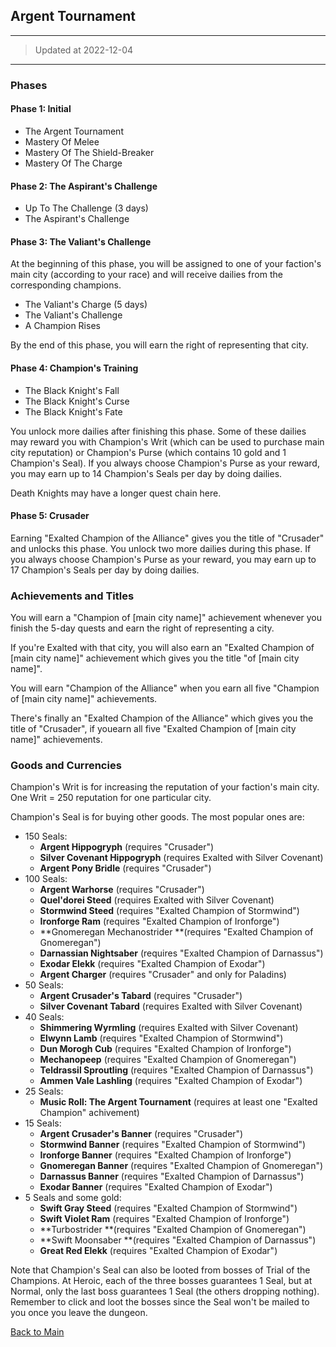 ## Argent Tournament

---

>   Updated at 2022-12-04

---

### Phases

#### Phase 1: Initial

-   The Argent Tournament
-   Mastery Of Melee
-   Mastery Of The Shield-Breaker
-   Mastery Of The Charge

#### Phase 2: The Aspirant's Challenge

-   Up To The Challenge (3 days)
-   The Aspirant's Challenge

#### Phase 3: The Valiant's Challenge

At the beginning of this phase, you will be assigned to one of your faction's main city (according to your race) and will receive dailies from the corresponding champions.

-   The Valiant's Charge (5 days)
-   The Valiant's Challenge
-   A Champion Rises

By the end of this phase, you will earn the right of representing that city. 

#### Phase 4: Champion's Training

-   The Black Knight's Fall
-   The Black Knight's Curse
-   The Black Knight's Fate

You unlock more dailies after finishing this phase. Some of these dailies may reward you with Champion's Writ (which can be used to purchase main city reputation) or Champion's Purse (which contains 10 gold and 1 Champion's Seal). If you always choose Champion's Purse as your reward, you may earn up to 14 Champion's Seals per day by doing dailies.

Death Knights may have a longer quest chain here.

#### Phase 5: Crusader

Earning "Exalted Champion of the Alliance" gives you the title of "Crusader" and unlocks this phase. You unlock two more dailies during this phase. If you always choose Champion's Purse as your reward, you may earn up to 17 Champion's Seals per day by doing dailies.



### Achievements and Titles

You will earn a "Champion of [main city name]" achievement whenever you finish the 5-day quests and earn the right of representing a city. 

If you're Exalted with that city, you will also earn an "Exalted Champion of [main city name]" achievement which gives you the title "of [main city name]".

You will earn "Champion of the Alliance" when you earn all five "Champion of [main city name]" achievements.

There's finally an "Exalted Champion of the Alliance" which gives you the title of "Crusader", if youearn all five "Exalted Champion of [main city name]" achievements.



### Goods and Currencies

Champion's Writ is for increasing the reputation of your faction's main city. One Writ = 250 reputation for one particular city.

Champion's Seal is for buying other goods. The most popular ones are:

-   150 Seals: 
    -   **Argent Hippogryph** (requires "Crusader")
    -   **Silver Covenant Hippogryph** (requires Exalted with Silver Covenant)
    -   **Argent Pony Bridle** (requires "Crusader")
-   100 Seals: 
    -   **Argent Warhorse** (requires "Crusader")
    -   **Quel'dorei Steed** (requires Exalted with Silver Covenant)
    -   **Stormwind Steed** (requires "Exalted Champion of Stormwind")
    -   **Ironforge Ram** (requires "Exalted Champion of Ironforge")
    -   **Gnomeregan Mechanostrider **(requires "Exalted Champion of Gnomeregan")
    -   **Darnassian Nightsaber** (requires "Exalted Champion of Darnassus")
    -   **Exodar Elekk** (requires "Exalted Champion of Exodar")
    -   **Argent Charger** (requires "Crusader" and only for Paladins)
-   50 Seals: 
    -   **Argent Crusader's Tabard** (requires "Crusader")
    -   **Silver Covenant Tabard** (requires Exalted with Silver Covenant)
-   40 Seals: 
    -   **Shimmering Wyrmling** (requires Exalted with Silver Covenant)
    -   **Elwynn Lamb** (requires "Exalted Champion of Stormwind")
    -   **Dun Morogh Cub** (requires "Exalted Champion of Ironforge")
    -   **Mechanopeep** (requires "Exalted Champion of Gnomeregan")
    -   **Teldrassil Sproutling** (requires "Exalted Champion of Darnassus")
    -   **Ammen Vale Lashling** (requires "Exalted Champion of Exodar")
-   25 Seals: 
    -   **Music Roll: The Argent Tournament** (requires at least one "Exalted Champion" achivement)
-   15 Seals: 
    -   **Argent Crusader's Banner** (requires "Crusader")
    -   **Stormwind Banner** (requires "Exalted Champion of Stormwind")
    -   **Ironforge Banner** (requires "Exalted Champion of Ironforge")
    -   **Gnomeregan Banner** (requires "Exalted Champion of Gnomeregan")
    -   **Darnassus Banner** (requires "Exalted Champion of Darnassus")
    -   **Exodar Banner** (requires "Exalted Champion of Exodar")
-   5 Seals and some gold: 
    -   **Swift Gray Steed** (requires "Exalted Champion of Stormwind")
    -   **Swift Violet Ram** (requires "Exalted Champion of Ironforge")
    -   **Turbostrider **(requires "Exalted Champion of Gnomeregan")
    -   **Swift Moonsaber **(requires "Exalted Champion of Darnassus")
    -   **Great Red Elekk** (requires "Exalted Champion of Exodar")

Note that Champion's Seal can also be looted from bosses of Trial of the Champions. At Heroic, each of the three bosses guarantees 1 Seal, but at Normal, only the last boss guarantees 1 Seal (the others dropping nothing). Remember to click and loot the bosses since the Seal won't be mailed to you once you leave the dungeon.



[Back to Main](https://david-dhc.github.io/World-of-Warcraft)
